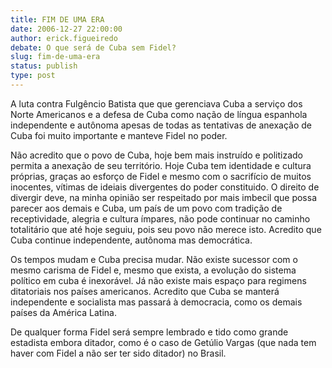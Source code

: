 ```yaml
---
title: FIM DE UMA ERA
date: 2006-12-27 22:00:00
author: erick.figueiredo
debate: O que será de Cuba sem Fidel?
slug: fim-de-uma-era
status: publish 
type: post
---
```


A luta contra Fulgêncio Batista que que gerenciava Cuba a serviço dos Norte Americanos e a defesa de Cuba como nação de língua espanhola independente e autônoma apesas de todas as tentativas de anexação de Cuba foi muito importante e manteve Fidel no poder.  

Não acredito que o povo de Cuba, hoje bem mais instruído e politizado permita a anexação de seu território. Hoje Cuba tem identidade e cultura próprias, graças ao esforço de Fidel e mesmo com o sacrifício de muitos inocentes, vítimas de ideiais divergentes do poder constituido. O direito de divergir deve, na minha opinião ser respeitado por mais imbecil que possa parecer aos demais e Cuba, um país de um povo com tradição de receptividade, alegria e cultura ímpares, não pode continuar no caminho totalitário que até hoje seguiu, pois seu povo não merece isto. Acredito que Cuba continue independente, autônoma mas democrática.  

Os tempos mudam e Cuba precisa mudar. Não existe sucessor com o mesmo carisma de Fidel e, mesmo que exista, a evolução do sistema político em cuba é inexorável. Já não existe mais espaço para regimens ditatoriais nos países americanos. Acredito que Cuba se manterá independente e socialista mas passará à democracia, como os demais países da América Latina.  

De qualquer forma Fidel será sempre lembrado e tido como grande estadista embora ditador, como é o caso de Getúlio Vargas (que nada tem haver com Fidel a não ser ter sido ditador) no Brasil.
